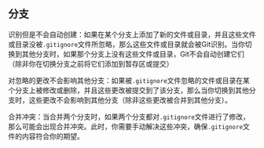 ## 分支



识别但是不会自动创建：如果在某个分支上添加了新的文件或目录，并且这些文件或目录没被`.gitignore`文件所忽略，那么这些文件或目录就会被Git识别。当你切换到其他分支时，如果那个分支上没有这些文件或目录，Git不会自动创建它们（除非你在切换分支之前将它们添加到暂存区或提交）

对忽略的更改不会影响其他分支：如果被`.gitignore`文件忽略的文件或目录在某个分支上被修改或删除，并且这些更改被提交到了该分支，那么当你切换到其他分支时，这些更改不会影响到其他分支（除非这些更改被合并到其他分支）。

合并冲突：当合并两个分支时，如果两个分支都对`.gitignore`文件进行了修改，那么可能会出现合并冲突。此时，你需要手动解决这些冲突，确保`.gitignore`文件的内容符合你的期望。